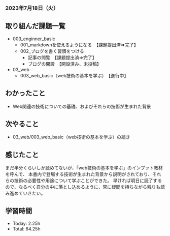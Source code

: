 ### 2023年7月18日（火）

## 取り組んだ課題一覧
- 003_enginner_basic
  - 001_markdownを使えるようになる　【課題提出済⇒完了】
  - 002_ブログを書く習慣をつける
    - 記事の閲覧　【課題提出済⇒完了】
    - ブログの開設　【開設済み、未投稿】
- 03_web
  - 003_web_basic（web技術の基本を学ぶ）　【進行中】
## わかったこと
- Web関連の技術についての基礎、およびそれらの技術が生まれた背景
## 次やること
- 03_web/003_web_basic（web技術の基本を学ぶ）の続き

## 感じたこと
まだ半分くらいしか読めてないが、「web技術の基本を学ぶ」のインプット教材を呼んで、
本書内で登場する技術が生まれた背景から説明がされており、それらの技術の必要性や用途について学ぶことができた。
早ければ明日に読了するので、なるべく自分の中に落とし込めるように、常に疑問を持ちながら残りも読み進めていきたい。
## 学習時間
- Today: 2.25h
- Total: 64.25h
